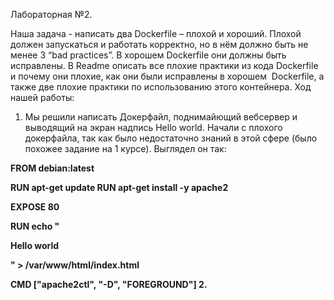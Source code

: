 Лабораторная №2.

Наша задача - написать два Dockerfile – плохой и хороший. Плохой должен запускаться и работать корректно, но в нём должно быть не менее 3 “bad practices”. В хорошем Dockerfile они должны быть исправлены. В Readme описать все плохие практики из кода Dockerfile и почему они плохие, как они были исправлены в хорошем  Dockerfile, а также две плохие практики по использованию этого контейнера. Ход нашей работы:

1. Мы решили написать Докерфайл, поднимайющий вебсервер и выводящий на экран надпись Hello world. Начали с плохого докерфайла, так как было недостаточно знаний в этой сфере (было похожее задание на 1 курсе). Выглядел он так:

<b> FROM debian:latest

RUN apt-get update
RUN apt-get install -y apache2

EXPOSE 80

RUN echo "<html> <head>   <title> Lab2 </title> </head> <body>  <p> Hello 
world</p></body></html>" > /var/www/html/index.html

CMD ["apache2ctl", "-D", "FOREGROUND"]
<b>
2. 
